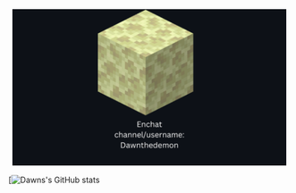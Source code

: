 
<div align="center">
  <img src="./Enchat_Card1.png" height="280" />
</div>

[![Dawns's GitHub stats](https://github-readme-stats.vercel.app/api?username=Dawnthedemon&show_icons=true&theme=transparent)


